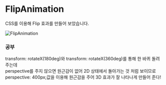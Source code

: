# FlipAnimation

CSS를 이용해 Flip 효과를 만들어 보았습니다.

![FlipAnimation](https://user-images.githubusercontent.com/61913417/107606735-61598a00-6c7a-11eb-85b5-7196c99642f8.gif)

### 공부
transform: rotateX(180deg)와 transform: rotateX(360deg)를 통해 한 바퀴 돌려주는데  
perspective를 주지 않으면 원근감이 없어 2D 상태에서 돌아가는 것 처럼 보이므로  
perspective: 400px;값을 이용해 원근감을 주어 3D 효과가 잘 나타나게 만들어 준다!
